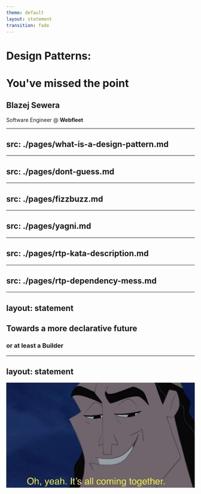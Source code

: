 ```yaml
---
theme: default
layout: statement
transition: fade
---
```


# Design Patterns:
# You've missed the point

<v-click>

## Blazej Sewera

</v-click>

<v-click>

Software Engineer @ **Webfleet**

</v-click>

---
src: ./pages/what-is-a-design-pattern.md
---

---
src: ./pages/dont-guess.md
---

---
src: ./pages/fizzbuzz.md
---

---
src: ./pages/yagni.md
---

---
src: ./pages/rtp-kata-description.md
---

---
src: ./pages/rtp-dependency-mess.md
---

---
layout: statement
---

## Towards a more declarative future

<v-click>

### or at least a Builder

</v-click>

---
layout: statement
---

<div class="flex">
    <img
    class="w-100 mx-auto"
    src="/img/its-all-coming-together.jpg"
    />
</div>
